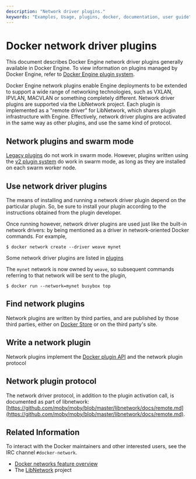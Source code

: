 ```yaml
---
description: "Network driver plugins."
keywords: "Examples, Usage, plugins, docker, documentation, user guide"
---
```


<!-- This file is maintained within the docker/cli GitHub
     repository at https://github.com/docker/cli/. Make all
     pull requests against that repo. If you see this file in
     another repository, consider it read-only there, as it will
     periodically be overwritten by the definitive file. Pull
     requests which include edits to this file in other repositories
     will be rejected.
-->

# Docker network driver plugins

This document describes Docker Engine network driver plugins generally
available in Docker Engine. To view information on plugins
managed by Docker Engine, refer to [Docker Engine plugin system](index.md).

Docker Engine network plugins enable Engine deployments to be extended to
support a wide range of networking technologies, such as VXLAN, IPVLAN, MACVLAN
or something completely different. Network driver plugins are supported via the
LibNetwork project. Each plugin is implemented as a  "remote driver" for
LibNetwork, which shares plugin infrastructure with Engine. Effectively, network
driver plugins are activated in the same way as other plugins, and use the same
kind of protocol.

## Network plugins and swarm mode

[Legacy plugins](legacy_plugins.md) do not work in swarm mode. However,
plugins written using the [v2 plugin system](index.md) do work in swarm mode, as
long as they are installed on each swarm worker node.

## Use network driver plugins

The means of installing and running a network driver plugin depend on the
particular plugin. So, be sure to install your plugin according to the
instructions obtained from the plugin developer.

Once running however, network driver plugins are used just like the built-in
network drivers: by being mentioned as a driver in network-oriented Docker
commands. For example,

```console
$ docker network create --driver weave mynet
```

Some network driver plugins are listed in [plugins](legacy_plugins.md)

The `mynet` network is now owned by `weave`, so subsequent commands
referring to that network will be sent to the plugin,

```console
$ docker run --network=mynet busybox top
```


## Find network plugins

Network plugins are written by third parties, and are published by those
third parties, either on
[Docker Store](https://store.docker.com/search?category=network&q=&type=plugin)
or on the third party's site.

## Write a network plugin

Network plugins implement the [Docker plugin API](plugin_api.md) and the network
plugin protocol

## Network plugin protocol

The network driver protocol, in addition to the plugin activation call, is
documented as part of libnetwork: [https://github.com/moby/moby/blob/master/libnetwork/docs/remote.md](https://github.com/moby/moby/blob/master/libnetwork/docs/remote.md).

## Related Information

To interact with the Docker maintainers and other interested users, see the IRC channel `#docker-network`.

- [Docker networks feature overview](https://docs.docker.com/engine/userguide/networking/)
- The [LibNetwork](https://github.com/docker/libnetwork) project
